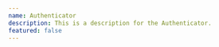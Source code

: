 ```yaml
---
name: Authenticator
description: This is a description for the Authenticator.
featured: false
---
```

